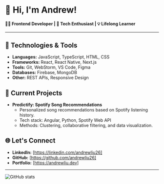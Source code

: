# 👋 Hi, I'm Andrew!

#### 👨‍💻 Frontend Developer | 📱 Tech Enthusiast | 💡 Lifelong Learner

---

## 🔧 Technologies & Tools
- **Languages:** JavaScript, TypeScript, HTML, CSS
- **Frameworks:** React, React Native, Next.js
- **Tools:** Git, WebStorm, VS Code, Figma
- **Databases:** Firebase, MongoDB
- **Other:** REST APIs, Responsive Design


## 🚀 Current Projects
- **Predictify: Spotify Song Recommendations**
  - Personalized song recommendations based on Spotify listening history.
  - Tech stack: Angular, Python, Spotify Web API
  - Methods: Clustering, collaborative filtering, and data visualization.


## 🌐 Let's Connect
- **LinkedIn:** [https://linkedin.com/andrewliu26]
- **GitHub:** [https://github.com/andrewliu26]
- **Portfolio:** [https://andrewliu.dev]

---
![GitHub stats](https://github-readme-stats.vercel.app/api?username=andrewliu26&show_icons=true)
